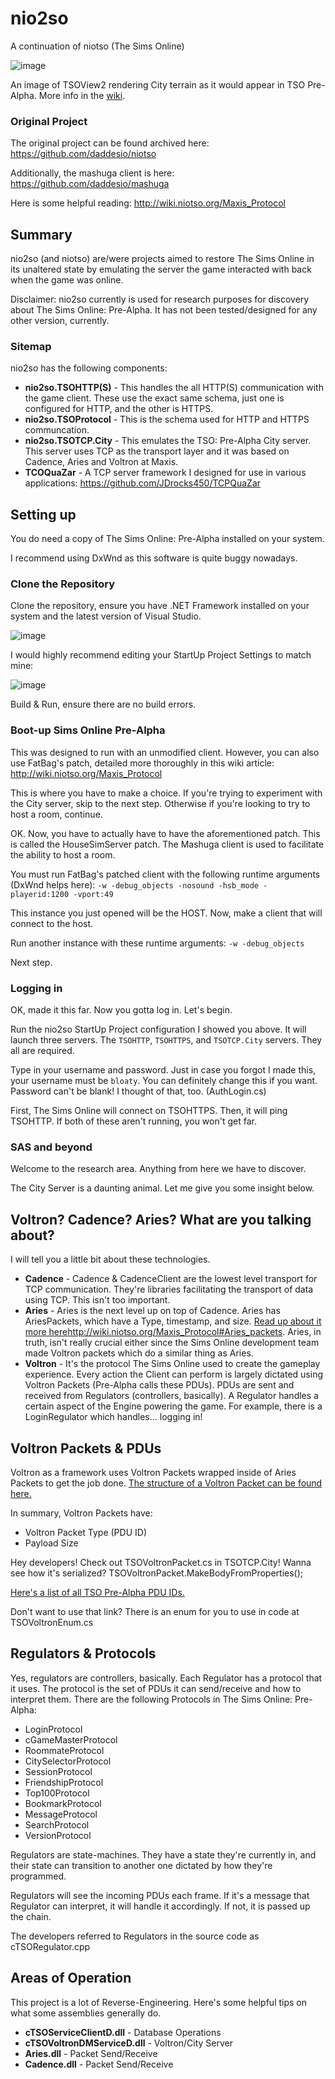 # nio2so
A continuation of niotso (The Sims Online)

![image](https://github.com/JDrocks450/nio2so/assets/16988651/9cce0310-42c2-41aa-8644-0003b9a6ccbe)

An image of TSOView2 rendering City terrain as it would appear in TSO Pre-Alpha.
More info in the [wiki](https://github.com/JDrocks450/nio2so/wiki/TSOView2-City-Viewer).

### Original Project
The original project can be found archived here: https://github.com/daddesio/niotso

Additionally, the mashuga client is here: https://github.com/daddesio/mashuga

Here is some helpful reading: http://wiki.niotso.org/Maxis_Protocol

## Summary
nio2so (and niotso) are/were projects aimed to restore The Sims Online in its unaltered state by emulating the server the game interacted with back when the game was online.

Disclaimer: nio2so currently is used for research purposes for discovery about The Sims Online: Pre-Alpha. It has not been tested/designed for any other version, currently.

### Sitemap
nio2so has the following components:
 * **nio2so.TSOHTTP(S)** - This handles the all HTTP(S) communication with the game client. These use the exact same schema, just one is configured for HTTP, and the other is HTTPS.
 * **nio2so.TSOProtocol** - This is the schema used for HTTP and HTTPS communcation.
 * **nio2so.TSOTCP.City** - This emulates the TSO: Pre-Alpha City server. This server uses TCP as the transport layer and it was based on Cadence, Aries and Voltron at Maxis.
 * **TCOQuaZar** - A TCP server framework I designed for use in various applications: https://github.com/JDrocks450/TCPQuaZar

## Setting up
You do need a copy of The Sims Online: Pre-Alpha installed on your system.

I recommend using DxWnd as this software is quite buggy nowadays.

### Clone the Repository
Clone the repository, ensure you have .NET Framework installed on your system and the latest version of Visual Studio.

![image](https://github.com/JDrocks450/nio2so/assets/16988651/d0b3ec30-25e1-491b-9afd-ef4df962da18)

I would highly recommend editing your StartUp Project Settings to match mine:

![image](https://github.com/JDrocks450/nio2so/assets/16988651/fe7ef991-f7a4-4669-b2ef-a34c870a03e3)

Build & Run, ensure there are no build errors.

### Boot-up Sims Online Pre-Alpha
This was designed to run with an unmodified client. However, you can also use FatBag's patch, detailed more thoroughly in this wiki article: http://wiki.niotso.org/Maxis_Protocol

This is where you have to make a choice. If you're trying to experiment with the City server, skip to the next step. Otherwise if you're looking to try to host a room, continue.

OK. Now, you have to actually have to have the aforementioned patch. This is called the HouseSimServer patch. The Mashuga client is used to facilitate the ability to host a room.

You must run FatBag's patched client with the following runtime arguments (DxWnd helps here): `-w -debug_objects -nosound -hsb_mode -playerid:1200 -vport:49`

This instance you just opened will be the HOST. Now, make a client that will connect to the host.

Run another instance with these runtime arguments: `-w -debug_objects`

Next step.

### Logging in
OK, made it this far. Now you gotta log in. Let's begin.

Run the nio2so StartUp Project configuration I showed you above. It will launch three servers. The `TSOHTTP`, `TSOHTTPS`, and `TSOTCP.City` servers. They all are required.

Type in your username and password. Just in case you forgot I made this, your username must be `bloaty`. You can definitely change this if you want. Password can't be blank! I thought of that, too. (AuthLogin.cs)

First, The Sims Online will connect on TSOHTTPS. Then, it will ping TSOHTTP. If both of these aren't running, you won't get far.

### SAS and beyond
Welcome to the research area. Anything from here we have to discover.

The City Server is a daunting animal. Let me give you some insight below.

## Voltron? Cadence? Aries? What are you talking about?
I will tell you a little bit about these technologies.
 * **Cadence** - Cadence & CadenceClient are the lowest level transport for TCP communication. They're libraries facilitating the transport of data using TCP. This isn't too important.
 * **Aries** - Aries is the next level up on top of Cadence. Aries has AriesPackets, which have a Type, timestamp, and size. [Read up about it more here](http://wiki.niotso.org/Maxis_Protocol#Aries_packets)http://wiki.niotso.org/Maxis_Protocol#Aries_packets.
Aries, in truth, isn't really crucial either since the Sims Online development team made Voltron packets which do a similar thing as Aries.
 * **Voltron** - It's the protocol The Sims Online used to create the gameplay experience. Every action the Client can perform is largely dictated using Voltron Packets (Pre-Alpha calls these PDUs). PDUs are sent and received from Regulators (controllers, basically). A Regulator handles a certain aspect of the Engine powering the game. For example, there is a LoginRegulator which handles... logging in!

## Voltron Packets & PDUs
Voltron as a framework uses Voltron Packets wrapped inside of Aries Packets to get the job done. [The structure of a Voltron Packet can be found here.](http://wiki.niotso.org/Maxis_Protocol#Voltron_packets)

In summary, Voltron Packets have:
 * Voltron Packet Type (PDU ID)
 * Payload Size

Hey developers! Check out TSOVoltronPacket.cs in TSOTCP.City! Wanna see how it's serialized? TSOVoltronPacket.MakeBodyFromProperties();

[Here's a list of all TSO Pre-Alpha PDU IDs.](http://niotso.org/files/prealpha_pdu_tables.txt)

Don't want to use that link? There is an enum for you to use in code at TSOVoltronEnum.cs

## Regulators & Protocols
Yes, regulators are controllers, basically. Each Regulator has a protocol that it uses. The protocol is the set of PDUs it can send/receive and how to interpret them. There are the following Protocols in The Sims Online: Pre-Alpha:
 * LoginProtocol
 * cGameMasterProtocol
 * RoommateProtocol
 * CitySelectorProtocol
 * SessionProtocol
 * FriendshipProtocol
 * Top100Protocol
 * BookmarkProtocol
 * MessageProtocol
 * SearchProtocol
 * VersionProtocol

Regulators are state-machines. They have a state they're currently in, and their state can transition to another one dictated by how they're programmed. 

Regulators will see the incoming PDUs each frame. If it's a message that Regulator can interpret, it will handle it accordingly. If not, it is passed up the chain. 

The developers referred to Regulators in the source code as cTSORegulator.cpp

## Areas of Operation
This project is a lot of Reverse-Engineering. Here's some helpful tips on what some assemblies generally do.

 * **cTSOServiceClientD.dll** - Database Operations
 * **cTSOVoltronDMServiceD.dll** - Voltron/City Server
 * **Aries.dll** - Packet Send/Receive
 * **Cadence.dll** - Packet Send/Receive
